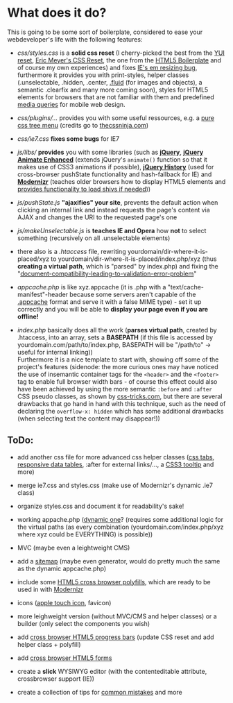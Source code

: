 What does it do?
=============
This is going to be some sort of boilerplate, considered to ease your webdeveloper's life with the following features:

+   *css/styles.css* is a __solid css reset__ (I cherry-picked the best from the 
    [YUI reset](developer.yahoo.com/yui/reset/ "Yahoo reset"), 
    [Eric Meyer's CSS Reset](http://meyerweb.com/eric/thoughts/2007/05/01/reset-reloaded/ "Eric Meyer's CSS Reset"), 
    the one from the [HTML5 Boilerplate](http://html5boilerplate.com/ "HTML5 Boilerplate") 
    and of course my own experiences) and fixes [IE's em resizing bug](http://www.alistapart.com/articles/elastic/), 
    furthermore it provides you with print-styles, helper classes 
    (.unselectable, .hidden, .center, [.fluid](http://www.alistapart.com/articles/fluid-images/)
    (for images and objects), a semantic .clearfix and many more coming soon), 
    styles for HTML5 elements for browsers that are not familiar with them and predefined 
    [media queries](http://css-tricks.com/css-media-queries/) for mobile web design.

+   *css/plugins/...* provides you with some useful ressources, e.g. a [pure css tree menu](http://www.thecssninja.com/css/css-tree-menu)
    (credits go to [thecssninja.com](http://www.thecssninja.com/))

+   *css/ie7.css* __fixes some bugs__ for IE7

+   *js/libs/* __provides__ you with some libraries (such as __[jQuery](http://jquery.com/)__, 
    __[jQuery Animate Enhanced](http://github.com/benbarnett/jQuery-Animate-Enhanced)__ 
    (extends jQuery's ```animate()``` function so that it makes use of CSS3 animations if possible), 
    __[jQuery History](https://github.com/balupton/jquery-history)__ (used for cross-browser 
    pushState functionality and hash-fallback for IE) and __[Modernizr](http://www.modernizr.com/docs/)__ 
    (teaches older browsers how to display HTML5 elements and [provides functionality to load shivs if needed](http://www.alistapart.com/articles/taking-advantage-of-html5-and-css3-with-modernizr/)))

+   *js/pushState.js* __"ajaxifies" your site__, prevents the default action when clicking an internal link 
    and instead requests the page's content via AJAX and changes the URI to the requested page's one

+   *js/makeUnselectable.js* is __teaches IE and Opera__ how __not__ to select something 
    (recursively on all .unselectable elements)

+   there also is a *.htaccess* file, rewriting yourdomain/dir-where-it-is-placed/xyz to 
    yourdomain/dir-where-it-is-placed/index.php/xyz (thus __creating a virtual path__, 
    which is "parsed" by index.php) and fixing the 
    "[document-compatibility-leading-to-validation-error-problem](http://www.456bereastreet.com/archive/201103/x-ua-compatible_and_html5/)"

+   *appcache.php* is like xyz.appcache (it is .php with a "text/cache-manifest"-header because some servers 
    aren't capable of the [.appcache](http://www.html5rocks.com/en/tutorials/appcache/beginner/ "Tutorial") 
    format and serve it with a false MIME type) - set it up correctly and you will be able to __display 
    your page even if you are offline!__

+   *index.php* basically does all the work (__parses virtual path__, created by .htaccess, into an array, 
    sets a __BASEPATH__ (if this file is accessed by yourdomain.com/path/to/index.php, 
    BASEPATH will be "/path/to" -> useful for internal linking))<br/>
    Furthermore it is a nice template to start with, showing off some of the project's features
    (sidenode: the more curious ones may have noticed the use of insemantic container tags for the ```<header>```
    and the ```<footer>``` tag to enable full browser width bars - of course this effect could also have been 
    achieved by using the more semantic ```:before``` and ```:after``` CSS pseudo classes, as shown by 
    [css-tricks.com](http://css-tricks.com/full-browser-width-bars/), but there are several drawbacks that go
    hand in hand with this technique, such as the need of declaring the ```overflow-x: hidden``` which has some
    additional drawbacks (when selecting text the content may disappear!))

ToDo:
----------------

+   add another css file for more advanced css helper classes ([css tabs](http://css-tricks.com/functional-css-tabs-revisited/), 
    [responsive data tables](http://css-tricks.com/responsive-data-tables/), :after for external links/..., a 
    [CSS3 tooltip](http://t3n.de/news/css3-individuelle-tooltips-ohne-356353/) and more)

+   merge ie7.css and styles.css (make use of Modernizr's dynamic .ie7 class)

+   organize styles.css and document it for readability's sake!

+   working appache.php ([dynamic one](http://www.richardleggett.co.uk/blog/index.php/dynamic-application-cache-manifest-for-php)?
    (requires some additional logic for the virtual paths (as every combination 
    (yourdomain.com/index.php/xyz where xyz could be EVERYTHING) is possible))

+   MVC (maybe even a leightweight CMS)

+   add a [sitemap](http://www.sitemaps.org/) (maybe even generator, would do pretty much the same as the dynamic appcache.php)

+   include some [HTML5 cross browser polyfills](http://github.com/Modernizr/Modernizr/wiki/HTML5-Cross-browser-Polyfills), 
    which are ready to be used in with [Modernizr](http://www.modernizr.com/docs/)

+   icons ([apple touch icon](http://allinthehead.com/retro/319/how-to-set-an-apple-touch-icon-for-any-site), favicon)

+   more leighweight version (without MVC/CMS and helper classes) or a builder (only select the components you wish)

+   add [cross browser HTML5 progress bars](http://www.useragentman.com/blog/2012/01/03/cross-browser-html5-progress-bars-in-depth/)
    (update CSS reset and add helper class + polyfill)

+   add [cross browser HTML5 forms](http://www.useragentman.com/blog/2010/07/27/cross-browser-html5-forms-using-modernizr-webforms2-and-html5widgets/)

+   create a __slick__ WYSIWYG editor (with the contenteditable attribute, crossbrowser support (IE))

+   create a collection of tips for [common mistakes](http://www.456bereastreet.com/archive/201112/the_difference_between_widthauto_and_width100/) and more